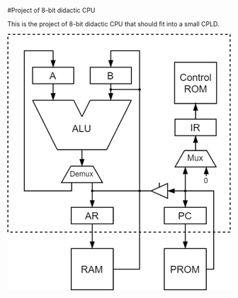 #Project of 8-bit didactic CPU

This is the project of 8-bit didactic CPU that should fit into a small CPLD.

![diagram](/docs/diagram.png)